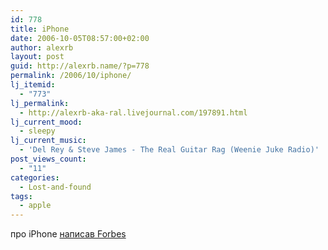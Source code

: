 ```yaml
---
id: 778
title: iPhone
date: 2006-10-05T08:57:00+02:00
author: alexrb
layout: post
guid: http://alexrb.name/?p=778
permalink: /2006/10/iphone/
lj_itemid:
  - "773"
lj_permalink:
  - http://alexrb-aka-ral.livejournal.com/197891.html
lj_current_mood:
  - sleepy
lj_current_music:
  - 'Del Rey & Steve James - The Real Guitar Rag (Weenie Juke Radio)'
post_views_count:
  - "11"
categories:
  - Lost-and-found
tags:
  - apple
---
```

про iPhone [написав Forbes](http://www.forbes.com/2006/10/03/iphone-ipod-itunes-tech-media-cx_rr_1004apple.html?partner=technology_newsletter)